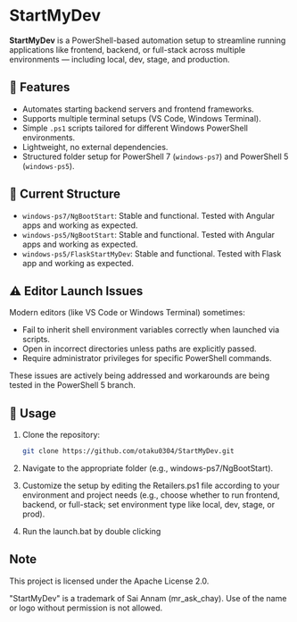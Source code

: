 # StartMyDev

**StartMyDev** is a PowerShell-based automation setup to streamline running applications like frontend, backend, or full-stack across multiple environments — including local, dev, stage, and production.

## 🚀 Features

- Automates starting backend servers and frontend frameworks.
- Supports multiple terminal setups (VS Code, Windows Terminal).
- Simple `.ps1` scripts tailored for different Windows PowerShell environments.
- Lightweight, no external dependencies.
- Structured folder setup for PowerShell 7 (`windows-ps7`) and PowerShell 5 (`windows-ps5`).

## 📁 Current Structure

- `windows-ps7/NgBootStart`: Stable and functional. Tested with Angular apps and working as expected.
- `windows-ps5/NgBootStart`: Stable and functional. Tested with Angular apps and working as expected.
- `windows-ps5/FlaskStartMyDev`: Stable and functional. Tested with Flask app and working as expected.

## ⚠️ Editor Launch Issues

Modern editors (like VS Code or Windows Terminal) sometimes:
- Fail to inherit shell environment variables correctly when launched via scripts.
- Open in incorrect directories unless paths are explicitly passed.
- Require administrator privileges for specific PowerShell commands.

These issues are actively being addressed and workarounds are being tested in the PowerShell 5 branch.

## 📌 Usage

1. Clone the repository:
   ```bash
   git clone https://github.com/otaku0304/StartMyDev.git
2. Navigate to the appropriate folder (e.g., windows-ps7/NgBootStart).
3. Customize the setup by editing the Retailers.ps1 file according to your environment and project needs (e.g., choose whether to run frontend, backend, or full-stack; set environment type like local, dev, stage, or prod).

4. Run the launch.bat by double clicking 


## Note

This project is licensed under the Apache License 2.0.

"StartMyDev" is a trademark of Sai Annam (mr_ask_chay). Use of the name or logo without permission is not allowed.
